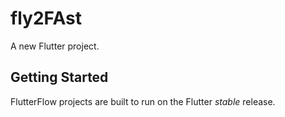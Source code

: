 # fly2FAst

A new Flutter project.

## Getting Started

FlutterFlow projects are built to run on the Flutter _stable_ release.
